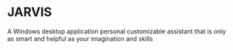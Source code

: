 # JARVIS
A Windows desktop application personal customizable assistant that is only as smart and helpful as your imagination and skills
